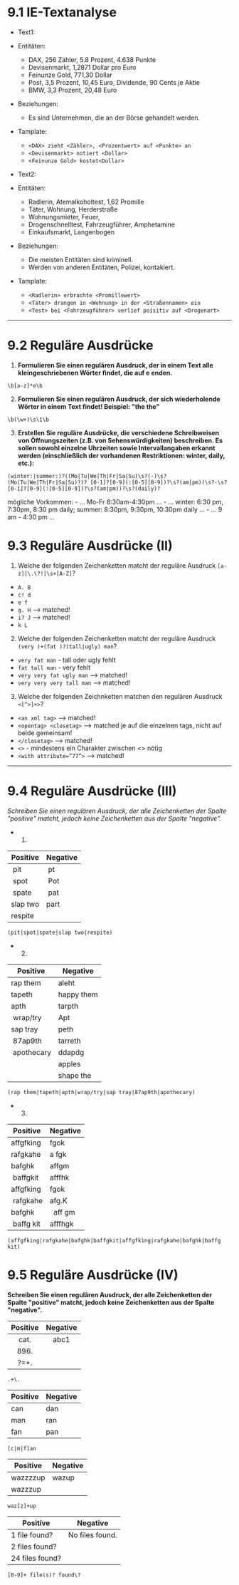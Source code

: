 # 9.1 IE-Textanalyse

* Text1:
 * Entitäten:
   * DAX, 256 Zähler, 5.8 Prozent, 4.638 Punkte
   * Devisenmarkt, 1,2871 Dollar pro Euro
   * Feinunze Gold, 771,30 Dollar
   * Post, 3,5 Prozent, 10,45 Euro, Dividende, 90 Cents je Aktie
   * BMW, 3,3 Prozent, 20,48 Euro

 * Beziehungen:
   * Es sind Unternehmen, die an der Börse gehandelt werden.

 * Tamplate:
   * ``<DAX> zieht <Zähler>, <Prozentwert> auf <Punkte> an``
   * ``<Devisenmarkt> notiert <Dollar>``
   * ``<Feinunze Gold> kostet<Dollar>``

* Text2:
 * Entitäten:
   * Radlerin, Atemalkoholtest, 1,62 Promille
   * Täter, Wohnung, Herderstraße
   * Wohnungsmieter, Feuer,
   * Drogenschnelltest, Fahrzeugführer, Amphetamine
   * Einkaufsmarkt, Langenbogen

 * Beziehungen:
   * Die meisten Entitäten sind kriminell.
   * Werden von anderen Entitäten, Polizei, kontakiert.

 * Tamplate:
   * ``<Radlerin> erbrachte <Promillewert>``
   * ``<Täter> drangen in <Wohnung> in der <Straßennamen> ein``
   * ``<Test> bei <Fahrzeugführer> verlief poisitiv auf <Drogenart>``

---
# 9.2 Reguläre Ausdrücke
1. **Formulieren Sie einen regulären Ausdruck, der in einem Text alle kleingeschriebenen Wörter findet, die auf e enden.**

  ``\b[a-z]*e\b``

2. **Formulieren Sie einen regulären Ausdruck, der sich wiederholende Wörter in einem Text findet! Beispiel: "the the"**

  ``\b(\w+)\s\1\b``

3. **Erstellen Sie reguläre Ausdrücke, die verschiedene Schreibweisen von Öffnungszeiten (z.B. von Sehenswürdigkeiten) beschreiben. Es sollen sowohl einzelne Uhrzeiten sowie Intervallangaben erkannt werden (einschließlich der vorhandenen Restriktionen: winter, daily, etc.):**

  ``(winter:|summer:)?((Mo|Tu|We|Th|Fr|Sa|Su)\s?(-)\s?(Mo|Tu|We|Th|Fr|Sa|Su)?)? [0-1]?[0-9](:[0-5][0-9])?\s?(am|pm)(\s?-\s?[0-1]?[0-9](:[0-5][0-9])?\s?(am|pm))?\s?(daily)?``

mögliche Vorkommen:
    - ... Mo-Fr 8:30am-4:30pm ...
    - ... winter: 6:30 pm, 7:30pm, 8:30 pm daily; summer: 8:30pm, 9:30pm, 10:30pm daily ...
    - ... 9 am - 4:30 pm ...

# 9.3 Reguläre Ausdrücke (II)

1. Welche der folgenden Zeichenketten matcht der reguläre Ausdruck ``[a-z][\.\?!]\s+[A-Z]``?
 * ``A. B``
 * ``c! d``
 * ``e f``
 * ``g. H`` --> matched!
 * ``i? J`` --> matched!
 * ``k L``

2. Welche der folgenden Zeichenketten matcht der reguläre Ausdruck ``(very )+(fat )?(tall|ugly) man``?
 * ``very fat man`` - tall oder ugly fehlt
 * ``fat tall man`` - very fehlt
 * ``very very fat ugly man`` --> matched!
 * ``very very very tall man`` --> matched!

3. Welche der folgenden Zeichnketten matchen den regulären Ausdruck ``<[^>]+>``?
 * ``<an xml tag>`` --> matched!
 * ``<opentag> <closetag>`` --> matched je auf die einzelnen tags, nicht auf beide gemeinsam!
 * ``</closetag>`` --> matched!
 * ``<>`` - mindestens ein Charakter zwischen <> nötig
 * ``<with attribute=”77”>`` --> matched!

---
# 9.4 Reguläre Ausdrücke (III)
*Schreiben Sie einen regulären Ausdruck, der alle Zeichenketten der Spalte "positive" matcht, jedoch keine Zeichenketten aus der Spalte "negative".*

* 1.

| Positive | Negative |
| -------- | -------- |
| pit      | pt |
| spot     | Pot |
| spate    | pat |
| slap two | part |
| respite  |   |

 ``(pit|spot|spate|slap two|respite)``

* 2.

| Positive | Negative |
| -------- | -------- |
| rap them | aleht |
| tapeth   | happy them |
| apth     | tarpth |
| wrap/try | Apt |
| sap tray | peth |
| 87ap9th  | tarreth |
| apothecary | ddapdg |
|          | apples |
|          | shape the |

``(rap them|tapeth|apth|wrap/try|sap tray|87ap9th|apothecary)``

* 3.

| Positive | Negative |
| -------- | -------- |
| affgfking | fgok |
| rafgkahe | a fgk |
| bafghk   | affgm |
| baffgkit | afffhk |
| affgfking | fgok |
| rafgkahe | afg.K |
| bafghk   |  aff gm |
| baffg kit | afffhgk |

``(affgfking|rafgkahe|bafghk|baffgkit|affgfking|rafgkahe|bafghk|baffg kit)``


# 9.5 Reguläre Ausdrücke (IV)
**Schreiben Sie einen regulären Ausdruck, der alle Zeichenketten der Spalte "positive" matcht, jedoch keine Zeichenketten aus der Spalte "negative".**

| Positive |	Negative |
| :---:| :---: |
| cat. | abc1 |
| 896. |
| ?=+. | 	

  ``.+\.``

| Positive |	Negative |
| --- | --- |
| can	| dan
| man	| ran
| fan	| pan

  ``[c|m|f]an``

| Positive |	Negative |
| ---  |  --- |
|wazzzzup |	wazup
|wazzzup |

  ``waz[z]+up``


| Positive |	Negative |
| ---  |  --- |
| 1 file found? |	No files found. |
| 2 files found? |
| 24 files found?	|
  ``[0-9]+ file(s)? found\?``

